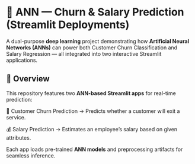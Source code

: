 # 🧠 ANN — Churn & Salary Prediction (Streamlit Deployments)
A dual-purpose **deep learning** project demonstrating how **Artificial Neural Networks (ANNs)** can power both Customer Churn Classification and Salary Regression — all integrated into two interactive Streamlit applications.

## 🚀 Overview
This repository features two **ANN-based Streamlit apps** for real-time prediction:

🎯 Customer Churn Prediction → Predicts whether a customer will exit a service.

💰 Salary Prediction → Estimates an employee’s salary based on given attributes.

Each app loads pre-trained **ANN models** and preprocessing artifacts for seamless inference.


